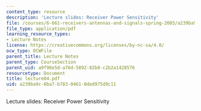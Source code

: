 ```yaml
---
content_type: resource
description: 'Lecture slides: Receiver Power Sensitivity'
file: /courses/6-661-receivers-antennas-and-signals-spring-2003/a239ba9c0ba7b78304610ded975d9c11_lecture04.pdf
file_type: application/pdf
learning_resource_types:
- Lecture Notes
license: https://creativecommons.org/licenses/by-nc-sa/4.0/
ocw_type: OCWFile
parent_title: Lecture Notes
parent_type: CourseSection
parent_uid: a9f98e5d-a76d-5892-82b8-c2b2a1428576
resourcetype: Document
title: lecture04.pdf
uid: a239ba9c-0ba7-b783-0461-0ded975d9c11
---
```

Lecture slides: Receiver Power Sensitivity